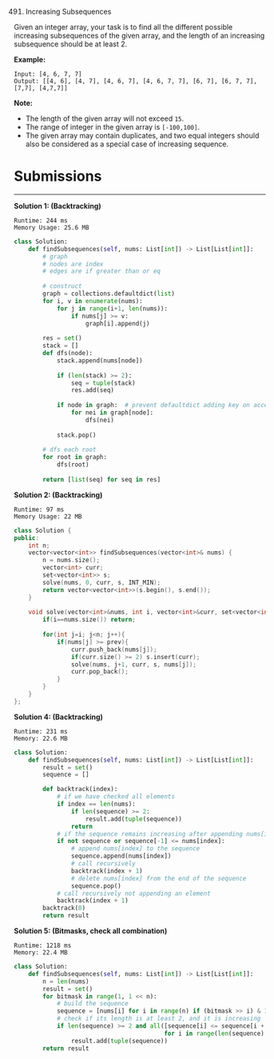 491. Increasing Subsequences

Given an integer array, your task is to find all the different possible increasing subsequences of the given array, and the length of an increasing subsequence should be at least 2.

 

**Example:**
```
Input: [4, 6, 7, 7]
Output: [[4, 6], [4, 7], [4, 6, 7], [4, 6, 7, 7], [6, 7], [6, 7, 7], [7,7], [4,7,7]]
```

**Note:**

* The length of the given array will not exceed `15`.
* The range of integer in the given array is `[-100,100]`.
* The given array may contain duplicates, and two equal integers should also be considered as a special case of increasing sequence.

# Submissions
---
**Solution 1: (Backtracking)**
```
Runtime: 244 ms
Memory Usage: 25.6 MB
```
```python
class Solution:
    def findSubsequences(self, nums: List[int]) -> List[List[int]]:
        # graph 
        # nodes are index
        # edges are if greater than or eq
        
        # construct
        graph = collections.defaultdict(list)
        for i, v in enumerate(nums):
            for j in range(i+1, len(nums)):
                if nums[j] >= v:
                    graph[i].append(j)
        
        res = set()
        stack = []
        def dfs(node):
            stack.append(nums[node])
            
            if (len(stack) >= 2):
                seq = tuple(stack)
                res.add(seq)
            
            if node in graph:  # prevent defaultdict adding key on access
                for nei in graph[node]:
                    dfs(nei)
            
            stack.pop()
        
        # dfs each root 
        for root in graph:
            dfs(root)
            
        return [list(seq) for seq in res]
```

**Solution 2: (Backtracking)**
```
Runtime: 97 ms
Memory Usage: 22 MB
```
```c++
class Solution {
public:
    int n;
    vector<vector<int>> findSubsequences(vector<int>& nums) {
        n = nums.size();
        vector<int> curr;
        set<vector<int>> s;
        solve(nums, 0, curr, s, INT_MIN);
        return vector<vector<int>>(s.begin(), s.end());
    }
    
    void solve(vector<int>&nums, int i, vector<int>&curr, set<vector<int>>&s, int prev){
        if(i==nums.size()) return;
        
        for(int j=i; j<n; j++){
            if(nums[j] >= prev){
                curr.push_back(nums[j]);
                if(curr.size() >= 2) s.insert(curr);
                solve(nums, j+1, curr, s, nums[j]);
                curr.pop_back();
            }
        }     
    }
};
```

**Solution 4: (Backtracking)**
```
Runtime: 231 ms
Memory: 22.6 MB
```
```python
class Solution:
    def findSubsequences(self, nums: List[int]) -> List[List[int]]:
        result = set()
        sequence = []

        def backtrack(index):
            # if we have checked all elements
            if index == len(nums):
                if len(sequence) >= 2:
                    result.add(tuple(sequence))
                return
            # if the sequence remains increasing after appending nums[index]
            if not sequence or sequence[-1] <= nums[index]:
                # append nums[index] to the sequence
                sequence.append(nums[index])
                # call recursively
                backtrack(index + 1)
                # delete nums[index] from the end of the sequence
                sequence.pop()
            # call recursively not appending an element
            backtrack(index + 1)
        backtrack(0)
        return result
```

**Solution 5: (Bitmasks, check all combination)**
```
Runtime: 1218 ms
Memory: 22.4 MB
```
```python
class Solution:
    def findSubsequences(self, nums: List[int]) -> List[List[int]]:
        n = len(nums)
        result = set()
        for bitmask in range(1, 1 << n):
            # build the sequence
            sequence = [nums[i] for i in range(n) if (bitmask >> i) & 1]
            # check if its length is at least 2, and it is increasing
            if len(sequence) >= 2 and all([sequence[i] <= sequence[i + 1]
                                          for i in range(len(sequence) - 1)]):
                result.add(tuple(sequence))
        return result
```
